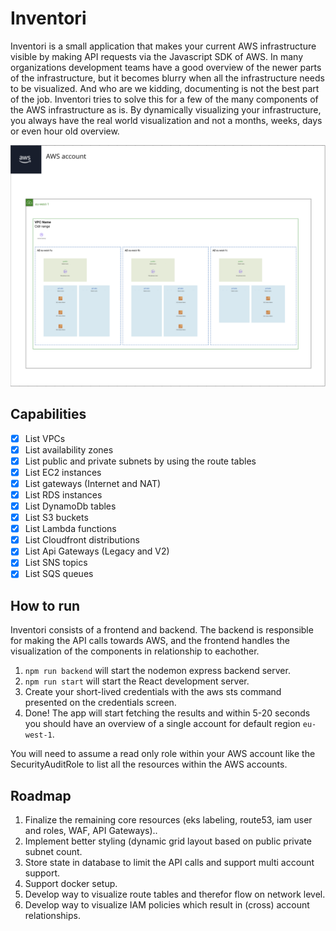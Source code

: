 # Inventori

Inventori is a small application that makes your current AWS infrastructure visible by making
API requests via the Javascript SDK of AWS. In many organizations development teams have a good overview
of the newer parts of the infrastructure, but it becomes blurry when all the infrastructure needs to be visualized.
And who are we kidding, documenting is not the best part of the job.
Inventori tries to solve this for a few of the many components of the AWS infrastructure as is.
By dynamically visualizing your infrastructure, you always have the real world visualization and not a months, weeks, days or even hour old overview.

![alt text](./Example.png)

## Capabilities

- [x] List VPCs
- [x] List availability zones
- [x] List public and private subnets by using the route tables
- [x] List EC2 instances
- [x] List gateways (Internet and NAT)
- [x] List RDS instances
- [x] List DynamoDb tables
- [x] List S3 buckets
- [x] List Lambda functions
- [x] List Cloudfront distributions
- [x] List Api Gateways (Legacy and V2)
- [x] List SNS topics
- [x] List SQS queues

## How to run

Inventori consists of a frontend and backend.
The backend is responsible for making the API calls towards AWS,
and the frontend handles the visualization of the components in relationship to eachother.

1. `npm run backend` will start the nodemon express backend server.
2. `npm run start` will start the React development server.
3. Create your short-lived credentials with the aws sts command presented on the credentials screen.
4. Done! The app will start fetching the results and within 5-20 seconds you should have an overview of a single account for default region `eu-west-1`.

You will need to assume a read only role within your AWS account like the SecurityAuditRole to list
all the resources within the AWS accounts.

## Roadmap

1. Finalize the remaining core resources (eks labeling, route53, iam user and roles, WAF, API Gateways)..
2. Implement better styling (dynamic grid layout based on public private subnet count.
3. Store state in database to limit the API calls and support multi account support.
4. Support docker setup.
5. Develop way to visualize route tables and therefor flow on network level.
6. Develop way to visualize IAM policies which result in (cross) account relationships.
